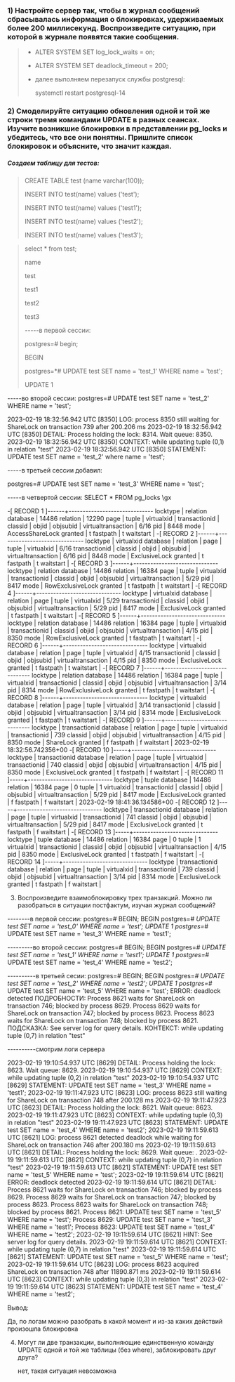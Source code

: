 ### 1) Настройте сервер так, чтобы в журнал сообщений сбрасывалась информация о блокировках, удерживаемых более 200 миллисекунд. Воспроизведите ситуацию, при которой в журнале появятся такие сообщения.

>    - ALTER SYSTEM SET log_lock_waits = on;
>    
>    - ALTER SYSTEM SET deadlock_timeout = 200;
>    
>    - далее выполняем перезапуск службы postgresql:
>    
>      systemctl restart postgresql-14

### 2) Смоделируйте ситуацию обновления одной и той же строки тремя командами UPDATE в разных сеансах. Изучите возникшие блокировки в представлении pg_locks и убедитесь, что все они понятны. Пришлите список блокировок и объясните, что значит каждая.

##### Создаем таблицу для тестов:

>  CREATE TABLE test (name varchar(100));
>  
>  INSERT INTO test(name) values ('test');
>  
>  INSERT INTO test(name) values ('test1');
>  
>  INSERT INTO test(name) values ('test2');
>  
>  INSERT INTO test(name) values ('test3');


>  select * from test;
>  
>   name  
> 
>   test
>   
>   test1
>   
>   test2
>   
>   test3
> 
>
>  -----в первой сессии:
>  
>  postgres=# begin;
>  
>  BEGIN
>  
>  postgres=*# UPDATE test SET name = 'test_1' WHERE name = 'test';
>  
>  UPDATE 1

-----во второй сессии:
postgres=# UPDATE test SET name = 'test_2' WHERE name = 'test';

2023-02-19 18:32:56.942 UTC [8350] LOG:  process 8350 still waiting for ShareLock on transaction 739 after 200.206 ms
2023-02-19 18:32:56.942 UTC [8350] DETAIL:  Process holding the lock: 8314. Wait queue: 8350.
2023-02-19 18:32:56.942 UTC [8350] CONTEXT:  while updating tuple (0,1) in relation "test"
2023-02-19 18:32:56.942 UTC [8350] STATEMENT:  UPDATE test SET name = 'test_2' where name = 'test';

-----в третьей сессии добавил:

postgres=# UPDATE test SET name = 'test_3' WHERE name = 'test';

-----в четвертой сессии:
SELECT * FROM pg_locks \gx

-[ RECORD 1 ]------+------------------------------
locktype           | relation
database           | 14486
relation           | 12290
page               | 
tuple              | 
virtualxid         | 
transactionid      | 
classid            | 
objid              | 
objsubid           | 
virtualtransaction | 6/16
pid                | 8448
mode               | AccessShareLock
granted            | t
fastpath           | t
waitstart          | 
-[ RECORD 2 ]------+------------------------------
locktype           | virtualxid
database           | 
relation           | 
page               | 
tuple              | 
virtualxid         | 6/16
transactionid      | 
classid            | 
objid              | 
objsubid           | 
virtualtransaction | 6/16
pid                | 8448
mode               | ExclusiveLock
granted            | t
fastpath           | t
waitstart          | 
-[ RECORD 3 ]------+------------------------------
locktype           | relation
database           | 14486
relation           | 16384
page               | 
tuple              | 
virtualxid         | 
transactionid      | 
classid            | 
objid              | 
objsubid           | 
virtualtransaction | 5/29
pid                | 8417
mode               | RowExclusiveLock
granted            | t
fastpath           | t
waitstart          | 
-[ RECORD 4 ]------+------------------------------
locktype           | virtualxid
database           | 
relation           | 
page               | 
tuple              | 
virtualxid         | 5/29
transactionid      | 
classid            | 
objid              | 
objsubid           | 
virtualtransaction | 5/29
pid                | 8417
mode               | ExclusiveLock
granted            | t
fastpath           | t
waitstart          | 
-[ RECORD 5 ]------+------------------------------
locktype           | relation
database           | 14486
relation           | 16384
page               | 
tuple              | 
virtualxid         | 
transactionid      | 
classid            | 
objid              | 
objsubid           | 
virtualtransaction | 4/15
pid                | 8350
mode               | RowExclusiveLock
granted            | t
fastpath           | t
waitstart          | 
-[ RECORD 6 ]------+------------------------------
locktype           | virtualxid
database           | 
relation           | 
page               | 
tuple              | 
virtualxid         | 4/15
transactionid      | 
classid            | 
objid              | 
objsubid           | 
virtualtransaction | 4/15
pid                | 8350
mode               | ExclusiveLock
granted            | t
fastpath           | t
waitstart          | 
-[ RECORD 7 ]------+------------------------------
locktype           | relation
database           | 14486
relation           | 16384
page               | 
tuple              | 
virtualxid         | 
transactionid      | 
classid            | 
objid              | 
objsubid           | 
virtualtransaction | 3/14
pid                | 8314
mode               | RowExclusiveLock
granted            | t
fastpath           | t
waitstart          | 
-[ RECORD 8 ]------+------------------------------
locktype           | virtualxid
database           | 
relation           | 
page               | 
tuple              | 
virtualxid         | 3/14
transactionid      | 
classid            | 
objid              | 
objsubid           | 
virtualtransaction | 3/14
pid                | 8314
mode               | ExclusiveLock
granted            | t
fastpath           | t
waitstart          | 
-[ RECORD 9 ]------+------------------------------
locktype           | transactionid
database           | 
relation           | 
page               | 
tuple              | 
virtualxid         | 
transactionid      | 739
classid            | 
objid              | 
objsubid           | 
virtualtransaction | 4/15
pid                | 8350
mode               | ShareLock
granted            | f
fastpath           | f
waitstart          | 2023-02-19 18:32:56.742356+00
-[ RECORD 10 ]-----+------------------------------
locktype           | transactionid
database           | 
relation           | 
page               | 
tuple              | 
virtualxid         | 
transactionid      | 740
classid            | 
objid              | 
objsubid           | 
virtualtransaction | 4/15
pid                | 8350
mode               | ExclusiveLock
granted            | t
fastpath           | f
waitstart          | 
-[ RECORD 11 ]-----+------------------------------
locktype           | tuple
database           | 14486
relation           | 16384
page               | 0
tuple              | 1
virtualxid         | 
transactionid      | 
classid            | 
objid              | 
objsubid           | 
virtualtransaction | 5/29
pid                | 8417
mode               | ExclusiveLock
granted            | f
fastpath           | f
waitstart          | 2023-02-19 18:41:36.134586+00
-[ RECORD 12 ]-----+------------------------------
locktype           | transactionid
database           | 
relation           | 
page               | 
tuple              | 
virtualxid         | 
transactionid      | 741
classid            | 
objid              | 
objsubid           | 
virtualtransaction | 5/29
pid                | 8417
mode               | ExclusiveLock
granted            | t
fastpath           | f
waitstart          | 
-[ RECORD 13 ]-----+------------------------------
locktype           | tuple
database           | 14486
relation           | 16384
page               | 0
tuple              | 1
virtualxid         | 
transactionid      | 
classid            | 
objid              | 
objsubid           | 
virtualtransaction | 4/15
pid                | 8350
mode               | ExclusiveLock
granted            | t
fastpath           | f
waitstart          | 
-[ RECORD 14 ]-----+------------------------------
locktype           | transactionid
database           | 
relation           | 
page               | 
tuple              | 
virtualxid         | 
transactionid      | 739
classid            | 
objid              | 
objsubid           | 
virtualtransaction | 3/14
pid                | 8314
mode               | ExclusiveLock
granted            | t
fastpath           | f
waitstart          | 



3) Воспроизведите взаимоблокировку трех транзакций. Можно ли разобраться в ситуации постфактум, изучая журнал сообщений?

--------в первой сессии:
postgres=# BEGIN;
BEGIN
postgres=*# UPDATE test SET name = 'test_0' WHERE name = 'test';
UPDATE 1
postgres=*# UPDATE test SET name = 'test_3' WHERE name = 'test1';

---------во второй сессии:
postgres=# BEGIN;
BEGIN
postgres=*# UPDATE test SET name = 'test_1' WHERE name = 'test1';
UPDATE 1
postgres=*# UPDATE test SET name = 'test_4' WHERE name = 'test2';

----------в третьей сесии:
postgres=# BEGIN;
BEGIN
postgres=*# UPDATE test SET name = 'test_2' WHERE name = 'test2';
UPDATE 1
postgres=*# UPDATE test SET name = 'test_5' WHERE name = 'test';
ERROR:  deadlock detected
ПОДРОБНОСТИ:  Process 8621 waits for ShareLock on transaction 746; blocked by process 8629.
Process 8629 waits for ShareLock on transaction 747; blocked by process 8623.
Process 8623 waits for ShareLock on transaction 748; blocked by process 8621.
ПОДСКАЗКА:  See server log for query details.
КОНТЕКСТ:  while updating tuple (0,7) in relation "test"


----------смотрим логи сервера

2023-02-19 19:10:54.937 UTC [8629] DETAIL:  Process holding the lock: 8623. Wait queue: 8629.
2023-02-19 19:10:54.937 UTC [8629] CONTEXT:  while updating tuple (0,2) in relation "test"
2023-02-19 19:10:54.937 UTC [8629] STATEMENT:  UPDATE test SET name = 'test_3' WHERE name = 'test1';
2023-02-19 19:11:47.923 UTC [8623] LOG:  process 8623 still waiting for ShareLock on transaction 748 after 200.128 ms
2023-02-19 19:11:47.923 UTC [8623] DETAIL:  Process holding the lock: 8621. Wait queue: 8623.
2023-02-19 19:11:47.923 UTC [8623] CONTEXT:  while updating tuple (0,3) in relation "test"
2023-02-19 19:11:47.923 UTC [8623] STATEMENT:  UPDATE test SET name = 'test_4' WHERE name = 'test2';
2023-02-19 19:11:59.613 UTC [8621] LOG:  process 8621 detected deadlock while waiting for ShareLock on transaction 746 after 200.180 ms
2023-02-19 19:11:59.613 UTC [8621] DETAIL:  Process holding the lock: 8629. Wait queue: .
2023-02-19 19:11:59.613 UTC [8621] CONTEXT:  while updating tuple (0,7) in relation "test"
2023-02-19 19:11:59.613 UTC [8621] STATEMENT:  UPDATE test SET name = 'test_5' WHERE name = 'test';
2023-02-19 19:11:59.614 UTC [8621] ERROR:  deadlock detected
2023-02-19 19:11:59.614 UTC [8621] DETAIL:  Process 8621 waits for ShareLock on transaction 746; blocked by process 8629.
	Process 8629 waits for ShareLock on transaction 747; blocked by process 8623.
	Process 8623 waits for ShareLock on transaction 748; blocked by process 8621.
	Process 8621: UPDATE test SET name = 'test_5' WHERE name = 'test';
	Process 8629: UPDATE test SET name = 'test_3' WHERE name = 'test1';
	Process 8623: UPDATE test SET name = 'test_4' WHERE name = 'test2';
2023-02-19 19:11:59.614 UTC [8621] HINT:  See server log for query details.
2023-02-19 19:11:59.614 UTC [8621] CONTEXT:  while updating tuple (0,7) in relation "test"
2023-02-19 19:11:59.614 UTC [8621] STATEMENT:  UPDATE test SET name = 'test_5' WHERE name = 'test';
2023-02-19 19:11:59.614 UTC [8623] LOG:  process 8623 acquired ShareLock on transaction 748 after 11890.871 ms
2023-02-19 19:11:59.614 UTC [8623] CONTEXT:  while updating tuple (0,3) in relation "test"
2023-02-19 19:11:59.614 UTC [8623] STATEMENT:  UPDATE test SET name = 'test_4' WHERE name = 'test2';

Вывод:

Да, по логам можно разобрать в какой момент и из-за каких действий произошла блокировка


4) Могут ли две транзакции, выполняющие единственную команду UPDATE одной и той же таблицы (без where), заблокировать друг друга?

    нет, такая ситуация невозможна
